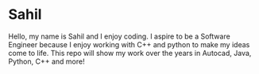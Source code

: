# Sahil 
Hello, my name is Sahil and I enjoy coding.  I aspire to be a Software Engineer because I enjoy working with C++ and python to make my ideas come to life.
This repo will show my work over the years in Autocad, Java, Python, C++ and more!
